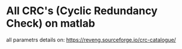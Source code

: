 # All CRC's (Cyclic Redundancy Check) on matlab
all parametrs details on: https://reveng.sourceforge.io/crc-catalogue/
